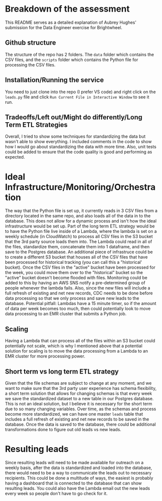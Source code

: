 # Breakdown of the assessment
This README serves as a detailed explanation of Aubrey Hughes' submission for the Data Engineer exercise for Brightwheel.

## Github structure
The structure of the repo has 2 folders. The `data` folder which contains the CSV files, and the `scripts` folder which contains the Python file for processing the CSV files.

## Installation/Running the service
You need to just clone into the repo (I prefer VS code) and right click on the `leads.py` file and click `Run Current File in Interactive Window` to see it run.

## Tradeoffs/Left out/Might do differently/Long Term ETL Strategies
Overall, I tried to show some techniques for standardizing the data but wasn't able to show everything. I included comments in the code to show how I would go about standardizing the data with more time. Also, unit tests could be added to ensure that the code quality is good and performing as expected.

# Ideal Infrastructure/Monitoring/Orchestration
The way that the Python file is set up, it currently reads in 3 CSV files from a directory located in the same repo, and also loads all of the data in to the database. This does not allow for a dynamic process and isn't how the ideal infrastructure would be set up. Part of the long term ETL strategy would be to have the Python file live inside of a Lambda, where the lambda is set on a weekly schedule (in CloudWatch) to process all CSV files in the S3 bucket that the 3rd party source loads them into. The Lambda could read in all of the files, standardize them, concatenate them into 1 dataframe, and then save to the Postgres database. An additional piece of infrastruce could be to create a different S3 bucket that houses all of the CSV files that have been processed for historical tracking (you can call this a "historical' bucket). Once the CSV files in the "active" bucket have been processed for the week, you could move them over to the "historical" bucket so the "active" bucket doesn't become flooded with files. Monitoring could be added to this by having an AWS SNS notify a pre-determined group of people whenever the lambda fails.
Also, since the new files will include a full refresh of existing and net new records, CDC needs to be done before data processing so that we only process and save new leads to the database.
Potential pitfall: Lambdas have a 15 minute timer, so if the amount of data per week becomes too much, then could potentially look to move data processing to an EMR cluster that submits a Python job.

## Scaling
Having a Lambda that can process all of the files within an S3 bucket could potentially not scale, which is why I mentioned above that a potential solution for scaling is to move the data processing from a Lambda to an EMR cluster for more processing power.

## Short term vs long term ETL strategy
Given that the file schemas are subject to change at any moment, and we want to make sure that the 3rd party user experience has schema flexibility, a short term solution that allows for changing schemas is that every week we save the standardized dataset to a new table in our Postgres database. This is not an ideal solution, but I believe it is necessary for the short term due to so many changing variables. Over time, as the schemas and process become more standardized, we can have one master `leads` table that includes a full refresh of existing and net new records to be saved in the database. Once the data is saved to the database, there could be additional transformations done to figure out old leads vs new leads.

# Resulting leads
Since resulting leads will need to be made available for outreach on a weekly basis, after the data is standardized and loaded into the database, there would need to be a way to communicate the leads out to necessary recipients. This could be done a multitude of ways, the easiest is probably having a dashboard that is connected to the database that can show resulting leads. You could also have the Lambda email out the new leads every week so people don't have to go check for it.
